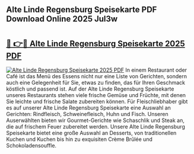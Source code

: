 ## Alte Linde Regensburg Speisekarte PDF Download Online 2025 Jul3w

# <h2><a href="http://gcdhwx.nevu.top/?p=Alte+Linde+Regensburg+Speisekarte">🔗 👉🔴 Alte Linde Regensburg Speisekarte 2025 PDF</a></h2>

[![Alte Linde Regensburg Speisekarte 2025 PDF](https://i.imgur.com/dBaPXMq.png)](http://gcdhwx.nevu.top/?p=Alte+Linde+Regensburg+Speisekarte)
In einem Restaurant oder Café ist das Menü des Essens nicht nur eine Liste von Gerichten, sondern auch eine Gelegenheit für Sie, etwas zu finden, das für Ihren Geschmack köstlich und passend ist. Auf der Alte Linde Regensburg Speisekarte unseres Restaurants stehen viele frische Gemüse und Früchte, mit denen Sie leichte und frische Salate zubereiten können. Für Fleischliebhaber gibt es auf unserer Alte Linde Regensburg Speisekarte eine Auswahl an Gerichten: Rindfleisch, Schweinefleisch, Huhn und Fisch. Unseren Auserwählten bieten wir Gourmet-Gerichte wie Schaschlik und Steak an, die auf frischem Feuer zubereitet werden. Unsere Alte Linde Regensburg Speisekarte bietet eine große Auswahl an Desserts, von traditionellen Kuchen und Kuchen bis hin zu exquisiten Crème Brûlée und Schokoladensouffle.
